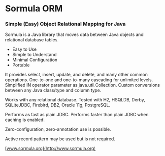 Sormula ORM
===========

### Simple (Easy) Object Relational Mapping for Java

Sormula is a Java library that moves data between Java objects and relational database tables.

* Easy to Use
* Simple to Understand
* Minimal Configuration
* Portable

It provides select, insert, update, and delete, and many other common operations. One-to-one and one-to-many cascading for unlimited levels. Simplified IN operator parameter as java.util.Collection. Custom conversions between any Java class/type and column type.

Works with any relational database. Tested with H2, HSQLDB, Derby, SQLiteJDBC, Firebird, DB2, Oracle 11g, PostgreSQL.

Performs as fast as plain JDBC. Performs faster than plain JDBC when caching is enabled.

Zero-configuration, zero-annotation use is possible.

Active record pattern may be used but is not required.

[www.sormula.org](http://www.sormula.org)